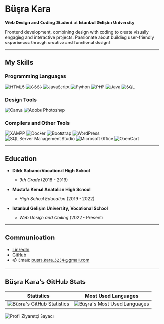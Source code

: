 # Büşra Kara
**Web Design and Coding Student** at **Istanbul Gelişim University**

Frontend development, combining design with coding to create visually engaging and interactive projects. Passionate about building user-friendly experiences through creative and functional design!

---

## My Skills
### Programming Languages
![HTML5](https://img.shields.io/badge/-HTML5-FFADAD?style=flat-square&logo=html5&logoColor=white)
![CSS3](https://img.shields.io/badge/-CSS3-BDE0FE?style=flat-square&logo=css3&logoColor=white)
![JavaScript](https://img.shields.io/badge/-JavaScript-FFF6BF?style=flat-square&logo=javascript&logoColor=black)
![Python](https://img.shields.io/badge/-Python-A7D5D9?style=flat-square&logo=python&logoColor=white)
![PHP](https://img.shields.io/badge/-PHP-C9A8F1?style=flat-square&logo=php&logoColor=white)
![Java](https://img.shields.io/badge/-Java-FFBCBC?style=flat-square&logo=java&logoColor=white)
![SQL](https://img.shields.io/badge/-SQL-D5C7FF?style=flat-square&logo=database&logoColor=white)

### Design Tools
![Canva](https://img.shields.io/badge/-Canva-B2EBF2?style=flat-square&logo=canva&logoColor=white)
![Adobe Photoshop](https://img.shields.io/badge/-Adobe%20Photoshop-CCE2CB?style=flat-square&logo=adobe%20photoshop&logoColor=white)

### Compilers and Other Tools
![XAMPP](https://img.shields.io/badge/-XAMPP-FFD6E0?style=flat-square&logo=xampp&logoColor=white)
![Docker](https://img.shields.io/badge/-Docker-B5EAD7?style=flat-square&logo=docker&logoColor=white)
![Bootstrap](https://img.shields.io/badge/-Bootstrap-DADADA?style=flat-square&logo=bootstrap&logoColor=white)
![WordPress](https://img.shields.io/badge/-WordPress-C1C8E4?style=flat-square&logo=wordpress&logoColor=white)
![SQL Server Management Studio](https://img.shields.io/badge/-SSMS-E4C1F9?style=flat-square&logo=microsoft-sql-server&logoColor=white)
![Microsoft Office](https://img.shields.io/badge/-Microsoft%20Office-F9E79D?style=flat-square&logo=microsoft-office&logoColor=white)
![OpenCart](https://img.shields.io/badge/-OpenCart-E6ADEC?style=flat-square&logo=open-cart&logoColor=white)

---

## Education
- **Dilek Sabancı Vocational High School**
  - *9th Grade* (2018 - 2019)

- **Mustafa Kemal Anatolian High School**
  - *High School Education* (2019 - 2022)

- **Istanbul Gelişim University, Vocational School**
  - *Web Design and Coding* (2022 - Present)

---

## Communication
- [LinkedIn](https://www.linkedin.com/in/b%C3%BC%C5%9Fra-kara-394aba317/)
- [GitHub](https://github.com/busrajkara)
- 📫 Email: busra.kara.3234@gmail.com

---

## Büşra Kara's GitHub Stats

| Statistics | Most Used Languages |
|------------|---------------------|
| ![Büşra's GitHub Statistics](https://github-readme-stats.vercel.app/api?username=busrajkara&show_icons=true&theme=light&count_private=true&bg_color=FFFFFF&text_color=000000&icon_color=000000) | ![Büşra's Most Used Languages](https://github-readme-stats.vercel.app/api/top-langs/?username=busrajkara&layout=compact&theme=light&bg_color=FFFFFF&text_color=000000&icon_color=000000) |

![Profil Ziyaretçi Sayacı](https://komarev.com/ghpvc/?username=busrajkara&color=000000) 

